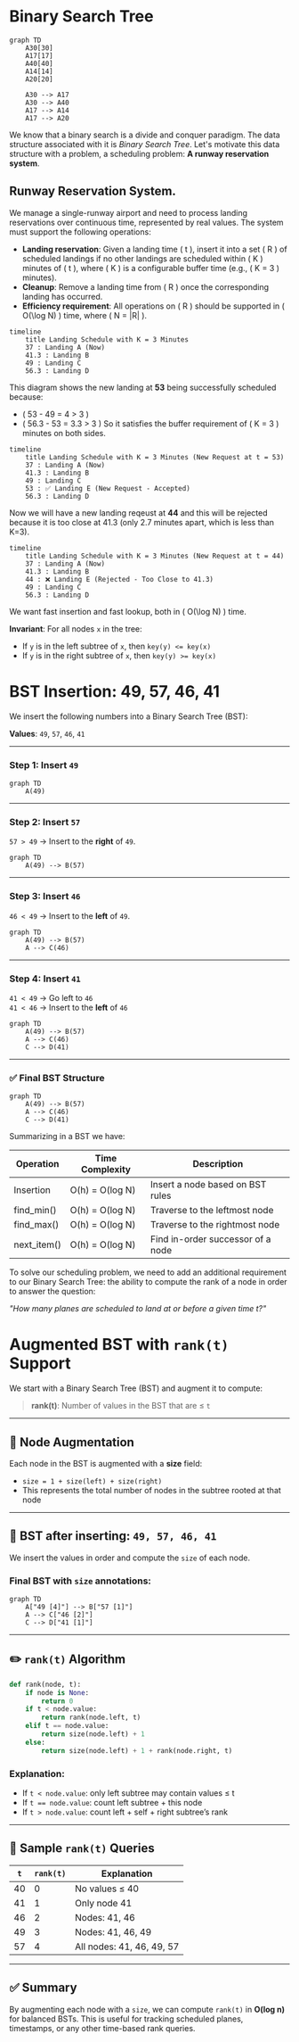 # Binary Search Tree
```mermaid
graph TD
    A30[30]
    A17[17]
    A40[40]
    A14[14]
    A20[20]

    A30 --> A17
    A30 --> A40
    A17 --> A14
    A17 --> A20
```
We know that a binary search is a divide and conquer paradigm. The data structure associated with it is *Binary Search Tree*.
Let's motivate this data structure with a problem, a scheduling problem: **A runway reservation system**.

## Runway Reservation System.

We manage a single-runway airport and need to process landing reservations over continuous time, represented by real values. The system must support the following operations:

- **Landing reservation**: Given a landing time \( t \), insert it into a set \( R \) of scheduled landings if no other landings are scheduled within \( K \) minutes of \( t \), where \( K \) is a configurable buffer time (e.g., \( K = 3 \) minutes).
- **Cleanup**: Remove a landing time from \( R \) once the corresponding landing has occurred.
- **Efficiency requirement**: All operations on \( R \) should be supported in \( O(\log N) \) time, where \( N = |R| \).

```mermaid
timeline
    title Landing Schedule with K = 3 Minutes
    37 : Landing A (Now)
    41.3 : Landing B
    49 : Landing C
    56.3 : Landing D

```
This diagram shows the new landing at **53** being successfully scheduled because:

- \( 53 - 49 = 4 > 3 \)
- \( 56.3 - 53 = 3.3 > 3 \)
So it satisfies the buffer requirement of \( K = 3 \) minutes on both sides.

```mermaid
timeline
    title Landing Schedule with K = 3 Minutes (New Request at t = 53)
    37 : Landing A (Now)
    41.3 : Landing B
    49 : Landing C
    53 : ✅ Landing E (New Request - Accepted)
    56.3 : Landing D
```
Now we will have a new landing reqeust at **44** and this will be rejected 
because it is too close at 41.3 (only 2.7 minutes apart, which is less than K=3).

```mermaid
timeline
    title Landing Schedule with K = 3 Minutes (New Request at t = 44)
    37 : Landing A (Now)
    41.3 : Landing B
    44 : ❌ Landing E (Rejected - Too Close to 41.3)
    49 : Landing C
    56.3 : Landing D
```
We want fast insertion and fast lookup, both in \( O(\log N) \) time.

**Invariant**: For all nodes `x` in the tree:
- If `y` is in the left subtree of `x`, then `key(y) <= key(x)`
- If `y` is in the right subtree of `x`, then `key(y) >= key(x)`


# BST Insertion: 49, 57, 46, 41

We insert the following numbers into a Binary Search Tree (BST):

**Values**: `49`, `57`, `46`, `41`

---

### Step 1: Insert `49`

```mermaid
graph TD
    A(49)
```

---

### Step 2: Insert `57`

`57 > 49` → Insert to the **right** of `49`.

```mermaid
graph TD
    A(49) --> B(57)
```

---

### Step 3: Insert `46`

`46 < 49` → Insert to the **left** of `49`.

```mermaid
graph TD
    A(49) --> B(57)
    A --> C(46)
```

---

### Step 4: Insert `41`

`41 < 49` → Go left to `46`  
`41 < 46` → Insert to the **left** of `46`

```mermaid
graph TD
    A(49) --> B(57)
    A --> C(46)
    C --> D(41)
```

---

### ✅ Final BST Structure

```mermaid
graph TD
    A(49) --> B(57)
    A --> C(46)
    C --> D(41)
```
Summarizing in a BST we have:

| Operation       | Time Complexity | Description                              |
|----------------|------------------|------------------------------------------|
| Insertion       | O(h) = O(log N)  | Insert a node based on BST rules         |
| find_min()      | O(h) = O(log N)  | Traverse to the leftmost node            |
| find_max()      | O(h) = O(log N)  | Traverse to the rightmost node           |
| next_item()     | O(h) = O(log N)  | Find in-order successor of a node        |


To solve our scheduling problem, we need to add an additional requirement to our Binary Search Tree: the ability to compute the rank of a node in order to answer the question:

*"How many planes are scheduled to land at or before a given time t?"*

# Augmented BST with `rank(t)` Support

We start with a Binary Search Tree (BST) and augment it to compute:

> **rank(t)**: Number of values in the BST that are ≤ `t`

---

## 🧠 Node Augmentation

Each node in the BST is augmented with a **size** field:

- `size = 1 + size(left) + size(right)`
- This represents the total number of nodes in the subtree rooted at that node

---

## 🌳 BST after inserting: `49, 57, 46, 41`

We insert the values in order and compute the `size` of each node.

### Final BST with `size` annotations:

```mermaid
graph TD
    A["49 [4]"] --> B["57 [1]"]
    A --> C["46 [2]"]
    C --> D["41 [1]"]

```

---

## ✏️ `rank(t)` Algorithm

```python
def rank(node, t):
    if node is None:
        return 0
    if t < node.value:
        return rank(node.left, t)
    elif t == node.value:
        return size(node.left) + 1
    else:
        return size(node.left) + 1 + rank(node.right, t)
```

### Explanation:
- If `t < node.value`: only left subtree may contain values ≤ t
- If `t == node.value`: count left subtree + this node
- If `t > node.value`: count left + self + right subtree’s rank

---

## 🧪 Sample `rank(t)` Queries

| `t`   | `rank(t)` | Explanation                   |
|-------|-----------|-------------------------------|
| 40    | 0         | No values ≤ 40                |
| 41    | 1         | Only node 41                  |
| 46    | 2         | Nodes: 41, 46                 |
| 49    | 3         | Nodes: 41, 46, 49             |
| 57    | 4         | All nodes: 41, 46, 49, 57     |

---

## ✅ Summary

By augmenting each node with a `size`, we can compute `rank(t)` in **O(log n)** for balanced BSTs. This is useful for tracking scheduled planes, timestamps, or any other time-based rank queries.

